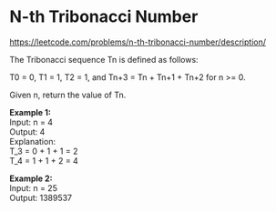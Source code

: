 # N-th Tribonacci Number
https://leetcode.com/problems/n-th-tribonacci-number/description/

The Tribonacci sequence Tn is defined as follows: 

T0 = 0, T1 = 1, T2 = 1, and Tn+3 = Tn + Tn+1 + Tn+2 for n >= 0.

Given n, return the value of Tn.

<b>Example 1:</b>\
Input: n = 4\
Output: 4\
Explanation:\
T_3 = 0 + 1 + 1 = 2\
T_4 = 1 + 1 + 2 = 4

<b>Example 2:</b>\
Input: n = 25\
Output: 1389537